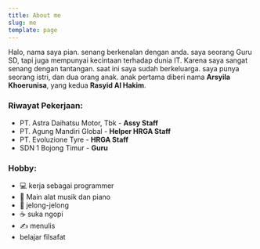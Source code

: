 ```yaml
---
title: About me
slug: me
template: page
---
```


Halo, nama saya pian. senang berkenalan dengan anda. saya seorang Guru SD, tapi juga mempunyai kecintaan terhadap dunia IT. Karena saya sangat senang dengan tantangan. saat ini saya sudah berkeluarga. saya punya seorang istri, dan dua orang anak. anak pertama diberi nama **Arsyila Khoerunisa**, yang kedua **Rasyid Al Hakim**.

### Riwayat Pekerjaan:

- PT. Astra Daihatsu Motor, Tbk - **Assy Staff**
- PT. Agung Mandiri Global - **Helper HRGA Staff**
- PT. Evoluzione Tyre - **HRGA Staff**
- SDN 1 Bojong Timur - **Guru**

### Hobby:

- 💻 kerja sebagai programmer
- 🎹 Main alat musik dan piano 
- 🥾 jelong-jelong
- ☕ suka ngopi
- ✍️ menulis
- belajar filsafat